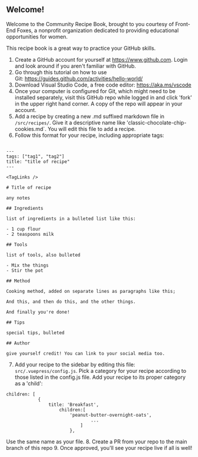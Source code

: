## Welcome!

Welcome to the Community Recipe Book, brought to you courtesy of Front-End Foxes, a nonprofit organization dedicated to providing educational opportunities for women.

This recipe book is a great way to practice your GitHub skills.

1. Create a GitHub account for yourself at https://www.github.com. Login and look around if you aren't familiar with GitHub.
2. Go through this tutorial on how to use Git: https://guides.github.com/activities/hello-world/
3. Download Visual Studio Code, a free code editor: https://aka.ms/vscode
4. Once your computer is configured for Git, which might need to be installed separately, visit this GitHub repo while logged in and click 'fork' in the upper right hand corner. A copy of the repo will appear in your account.
5. Add a recipe by creating a new .md suffixed markdown file in `/src/recipes/`. Give it a descriptive name like 'classic-chocolate-chip-cookies.md`. You will edit this file to add a recipe.
6. Follow this format for your recipe, including appropriate tags:

```

---
tags: ["tag1", "tag2"]
title: "title of recipe"
---

<TagLinks />

# Title of recipe

any notes

## Ingredients

list of ingredients in a bulleted list like this:

- 1 cup flour
- 2 teaspoons milk 

## Tools

list of tools, also bulleted

- Mix the things
- Stir the pot

## Method

Cooking method, added on separate lines as paragraphs like this;

And this, and then do this, and the other things.

And finally you're done!

## Tips

special tips, bulleted

## Author

give yourself credit! You can link to your social media too.
```

7. Add your recipe to the sidebar by editing this file: `src/.vuepress/config.js`. Pick a category for your recipe according to those listed in the config.js file. Add your recipe to its proper category as a 'child': 

```
children: [
			{
				title: 'Breakfast',
					children:[
						'peanut-butter-overnight-oats',
								...
							]
						},
```

Use the same name as your file.
8. Create a PR from your repo to the main branch of this repo
9. Once approved, you'll see your recipe live if all is well!